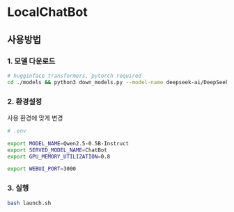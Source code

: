 # LocalChatBot

## 사용방법

### 1. 모델 다운로드

``` bash
# hugginface transformers, pytorch required
cd ./models && python3 down_models.py --model-name deepseek-ai/DeepSeek-R1-Distill-Qwen-1.5B
```

### 2. 환경설정

사용 환경에 맞게 변경

```bash
# .env

export MODEL_NAME=Qwen2.5-0.5B-Instruct
export SERVED_MODEL_NAME=ChatBot
export GPU_MEMORY_UTILIZATION=0.8

export WEBUI_PORT=3000
```

### 3. 실행

```bash
bash launch.sh
```
